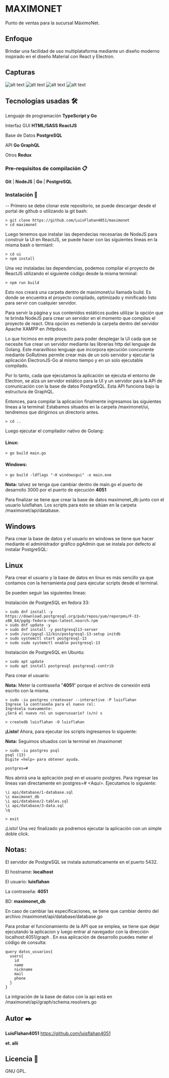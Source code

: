 # MAXIMONET

Punto de ventas para la sucursal MáximoNet.

## Enfoque

Brindar una facilidad de uso multiplataforma mediante un diseño moderno inspirado en el diseño Material con React y Electron.

## Capturas
![alt text](src/namesSVG.svg)
![alt text](https://github.com/LuisFlahan4051/krisstalnet/blob/master/prototype/FramelessV2.png)
![alt text](https://github.com/LuisFlahan4051/krisstalnet/blob/master/prototype/Login.png)
![alt text](https://github.com/LuisFlahan4051/krisstalnet/blob/master/prototype/Responsiva.png)

## Tecnologías usadas 🛠️

Lenguaje de programación **TypeScript y Go**

Interfaz GUI **HTML/SASS ReactJS**

Base de Datos **PostgreSQL**

API **Go GraphQL**

Otros **Redux**

### Pre-requisitos de compilación 📋

**Git** | **NodeJS** | **Go** | **PostgreSQL**

### Instalación 🔧
--
Primero se debe clonar este repositorio, se puede descargar desde el portal de github o utilizando la git bash:
```
> git clone https://github.com/LuisFlahan4051/maximonet
> cd maximonet
```
Luego tenemos que instalar las dependecias necesarias de NodeJS para construir la UI en ReactJS, se puede hacer con las siguientes líneas en la misma bash o termianl:
```
> cd ui
> npm install
```
Una vez instaladas las dependencias, podemos compilar el proyecto de ReactJS utilizando el siguiente código desde la misma terminal:
```
> npm run build
```
Esto nos creará una carpeta dentro de maximonet/ui llamada build. 
Es donde se encuentra el proyecto compilado, optimizado y minificado listo para servir con cualquier servidor.

Para servir la página y sus contenidos estáticos pudes utilizar la opción que te brinda NodeJS para crear un servidor en el momento que compilas el proyecto de react. 
Otra opción es metiendo la carpeta dentro del servidor Apache XAMPP en /httpdocs.

Lo que hicimos en este proyecto para poder desplegar la UI cada que se necesite fue crear un servidor mediante las librerías http del lenguaje de Golang. 
Este maravilloso lenguaje que incorpora ejecución concurrente mediante GoRutines permite crear más de un solo servidor y ejecutar la aplicación ElectronJS-Go al mismo tiempo y en un solo ejecutable compilado.

Por lo tanto, cada que ejecutamos la aplicación se ejecuta el entorno de Electron, se alza un servidor estático para la UI y un servidor para la API de comunicación con la base de datos PostgreSQL. Esta API funciona bajo la estructura de GraphQL.

Entonces, para compilar la aplicacion finalmente ingresamos las siguientes líneas a la terminal:
Estabamos situados en la carpeta /maximonet/ui, tendremos que dirigirnos un directorio antes.
```
> cd ..
```
Luego ejecutar el compilador nativo de Golang:
#### Linux:
```
> go build main.go
```
#### Windows:
```
> go build -ldflags "-H windowsgui" -o main.exe
```
**Nota:** talvez se tenga que cambiar dentro de main.go el puerto de desarrollo 3000 por el puerto de ejecución **4051**

Para finalizar se tiene que crear la base de datos maximonet_db junto con el usuario luisflahan. Los scripts para esto se sitúan en la carpeta /maximonet/api/database.

Windows
--
Para crear la base de datos y el usuario en windows se tiene que hacer mediante el administrador gráfico pgAdmin que se instala por defecto al instalar PostgreSQL:




Linux
--
Para crear el usuario y la base de datos en linux es más sencillo ya que contamos con la herramienta psql para ejecutar scripts desde el terminal. 

Se pueden seguir las siguientes líneas:

Instalación de PostgreSQL en fedora 33:
```
> sudo dnf install -y https://download.postgresql.org/pub/repos/yum/reporpms/F-33-x86_64/pgdg-fedora-repo-latest.noarch.rpm
> sudo dnf update -y
> sudo dnf install -y postgresql13-server
> sudo /usr/pgsql-12/bin/postgresql-13-setup initdb
> sudo systemctl start postgresql-13
> sudo sudo systemctl enable postgresql-13
```
Instalación de PostgreSQL en Ubuntu:
```
> sudo apt update
> sudo apt install postgresql postgresql-contrib
```

Para crear el usuario:

**Nota:** Meter la contraseña "**4051**" porque el archivo de conexión está escrito con la misma.
```
> sudo -iu postgres createuser --interactive -P luisflahan
Ingrese la contraseña para el nuevo rol:
Ingrésela nuevamente:
¿Será el nuevo rol un superusuario? (s/n) s

> createdb luisflahan -O luisflahan
```
**¡Listo!** Ahora, para ejecutar los scripts ingresamos lo siguiente:

**Nota:** Seguimos situados con la terminal en /maximonet
```
> sudo -iu postgres psql
psql (13)
Digite «help» para obtener ayuda.

postgres=# 
```
Nos abrirá una la aplicación psql en el usuario postgres. Para ingresar las líneas van directamente en postgres=# <Aquí>.
Ejecutamos lo siguiente:
```
\i api/database/1-database.sql
\c maximonet_db
\i api/database/2-tables.sql
\i api/database/3-data.sql
\q

> exit
```

¡Listo! Una vez finalizado ya podremos ejecutar la aplicación con un simple doble click.

Notas:
--
El servidor de PostgreSQL se instala automaticamente en el puerto 5432.

El hostname: **localhost**

El usuario: **luisflahan**

La contraseña: **4051**

BD: **maximonet_db**

En caso de cambiar las especificaciones, se tiene que cambiar dentro del archivo /maximonet/api/database/database.go

Para probar el funcionamiento de la API que se emplea, se tiene que dejar ejecutando la aplicacion y luego entrar al navegador con la dirección localhost:4051/graph .
En esa aplicación de desarrollo puedes meter el código de consulta:
```
query datos_usuarios{
  users{
    id
    name
    nickname
    mail
    phone
  }
}
```
La intgración de la base de datos con la api está en /maximonet/api/graph/schema.resolvers.go

## Autor ✒️
**LuisFlahan4051**
https://github.com/luisflahan4051

**et. alii**

## Licencia 📄

GNU GPL.
